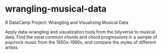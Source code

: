 # wrangling-musical-data
R DataCamp Project: Wrangling and Visualizing Musical Data

Apply data-wrangling and visualization tools from the tidyverse to musical data. Find the most common chords and chord progressions in a sample of pop/rock music from the 1950s-1990s, and compare the styles of different artists
